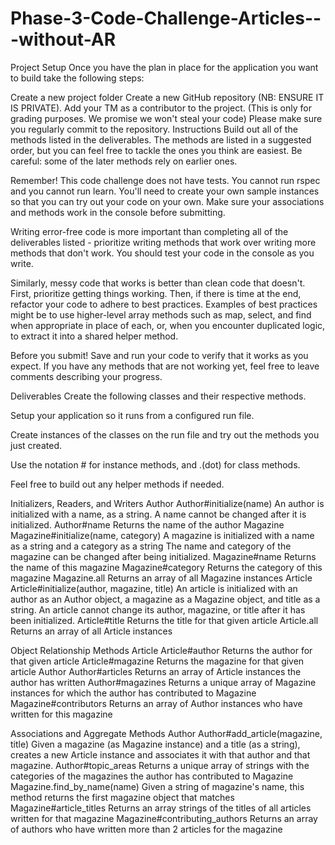 # Phase-3-Code-Challenge-Articles---without-AR
Project Setup
Once you have the plan in place for the application you want to build take the following steps:

Create a new project folder
Create a new GitHub repository (NB: ENSURE IT IS PRIVATE).
Add your TM as a contributor to the project. (This is only for grading purposes. We promise we won't steal your code)
Please make sure you regularly commit to the repository.
Instructions
Build out all of the methods listed in the deliverables. The methods are listed in a suggested order, but you can feel free to tackle the ones you think are easiest. Be careful: some of the later methods rely on earlier ones.

Remember! This code challenge does not have tests. You cannot run rspec and you cannot run learn. You'll need to create your own sample instances so that you can try out your code on your own. Make sure your associations and methods work in the console before submitting.

Writing error-free code is more important than completing all of the deliverables listed - prioritize writing methods that work over writing more methods that don't work. You should test your code in the console as you write.

Similarly, messy code that works is better than clean code that doesn't. First, prioritize getting things working. Then, if there is time at the end, refactor your code to adhere to best practices. Examples of best practices might be to use higher-level array methods such as map, select, and find when appropriate in place of each, or, when you encounter duplicated logic, to extract it into a shared helper method.

Before you submit! Save and run your code to verify that it works as you expect. If you have any methods that are not working yet, feel free to leave comments describing your progress.

 

Deliverables
Create the following classes and their respective methods.

Setup your application so it runs from a configured run file. 

Create instances of the classes on the run file and try out the methods you just created.

Use the notation # for instance methods, and .(dot) for class methods.

Feel free to build out any helper methods if needed.

 

Initializers, Readers, and Writers
Author
Author#initialize(name)
An author is initialized with a name, as a string.
A name cannot be changed after it is initialized.
Author#name
Returns the name of the author
Magazine
Magazine#initialize(name, category)
A magazine is initialized with a name as a string and a category as a string
The name and category of the magazine can be changed after being initialized.
Magazine#name
Returns the name of this magazine
Magazine#category
Returns the category of this magazine
Magazine.all
Returns an array of all Magazine instances
Article
Article#initialize(author, magazine, title)
An article is initialized with an author as an Author object, a magazine as a Magazine object, and title as a string.
An article cannot change its author, magazine, or title after it has been initialized.
Article#title
Returns the title for that given article
Article.all
Returns an array of all Article instances
 

Object Relationship Methods
Article
Article#author
Returns the author for that given article
Article#magazine
Returns the magazine for that given article
Author
Author#articles
Returns an array of Article instances the author has written
Author#magazines
Returns a unique array of Magazine instances for which the author has contributed to
Magazine
Magazine#contributors
Returns an array of Author instances who have written for this magazine
 

Associations and Aggregate Methods
Author
Author#add_article(magazine, title)
Given a magazine (as Magazine instance) and a title (as a string), creates a new Article instance and associates it with that author and that magazine.
Author#topic_areas
Returns a unique array of strings with the categories of the magazines the author has contributed to
Magazine
Magazine.find_by_name(name)
Given a string of magazine's name, this method returns the first magazine object that matches
Magazine#article_titles
Returns an array strings of the titles of all articles written for that magazine
Magazine#contributing_authors
Returns an array of authors who have written more than 2 articles for the magazine